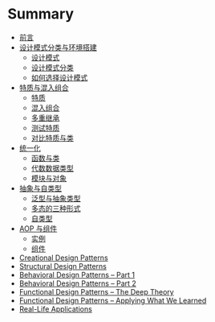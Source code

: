 # Summary

- [前言](README.md)
- [设计模式分类与环境搭建](patterns-and-environment/patterns-and-environment.md)
  - [设计模式](patterns-and-environment/design-patterns.md)
  - [设计模式分类](patterns-and-environment/design-patterns-categories.md)
  - [如何选择设计模式](patterns-and-environment/how-to-choose.md)
- [特质与混入组合](traits-and-mixin-compositions/traits-and-mixin.md)
  - [特质](traits-and-mixin-compositions/traits.md)
  - [混入组合](traits-and-mixin-compositions/mixin-compositions.md)
  - [多重继承](traits-and-mixin-compositions/multiple-inheritance.md)
  - [测试特质](traits-and-mixin-compositions/testing-traits.md)
  - [对比特质与类](traits-and-mixin-compositions/traits-versus-classed.md)
- [统一化](unification/unification.md)
  - [函数与类](unification/functions-and-classes.md)
  - [代数数据类型](unification/adt-and-class-hierarchies.md)
  - [模块与对象](unification/modules-and-objects.md)
- [抽象与自类型](abstract-and-self-types/abstract-and-self-types.md)
  - [泛型与抽象类型](abstract-and-self-types/abstract-types.md)
  - [多态的三种形式](abstract-and-self-types/polymorphism.md)
  - [自类型](abstract-and-self-types/self-type.md)
- [AOP 与组件](aop-and-components/aop-and-components.md)
  - [实例](aop-and-components/chapter-case-example.md)
  - [组件](aop-and-components/components.md)
- [Creational Design Patterns]()
- [Structural Design Patterns]()
- [Behavioral Design  Patterns – Part 1]()
- [Behavioral Design Patterns – Part 2]()
- [Functional Design Patterns – The Deep Theory]()
- [Functional Design Patterns – Applying What We Learned]()
- [Real-Life Applications]()